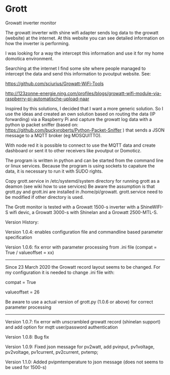 # Grott
Growatt inverter monitor

The growatt inverter with shine wifi adapter sends log data to the growatt (website) at the internet. At this website you can see detailed information on how the inverter is performing. 

I was looking for a way the intercept this information and use it for my home domotica environment. 

Searching at the internet I find some site where people managed to intercept the data and send this information to pvoutput website. 
See: 

https://github.com/sciurius/Growatt-WiFi-Tools 

http://123zonne-energie.ning.com/profiles/blogs/growatt-wifi-module-via-raspberry-pi-automatische-upload-naar

Inspired by this solutions, I decided that I want a more generic solution. So I use the ideas and created an own solution based on routing the data (IP forwarding) via a Raspberry Pi and capture the growatt log data with a python ip packet sniffer (based on: https://github.com/buckyroberts/Python-Packet-Sniffer ) that sends a JSON message to a MQTT broker (eg MOSQUITTO). 

With node red it is possible to connect to use the MQTT data and create dashboard or sent it to other receivers like pvoutput or Domoticz. 

The program is written in python and can be started from the command line or linux services. Because the program is using sockets to capature the data, it is necessary to run it with SUDO rights. 

Copy grott.service in /etc/systemd/system directory for running grott as a deamon (see wiki how to use services)
Be aware the assumption is that grott.py and grott.ini are installed in /home/pi/growatt. grott.service need to be modified if other directory is used. 

The Grott monitor is tested with a Growatt 1500-s inverter with a ShineWIFI-S wifi devic, a Growatt 3000-s with Shinelan and a Growatt 2500-MTL-S. 

Version History: 

Version 1.0.4: enables configuration file and commandline based parameter specification

Version 1.0.6: fix error with parameter processing from .ini file (compat = True / valueoffset = xx) 

***************************************
Since 23 March 2020 the Growatt record layout seems to be changed. For my configuration it is needed to change .ini file with:

compat = True

valueoffset = 26

Be aware to use a actual version of  grott.py (1.0.6 or above) for correct parameter processing
***************************************


Version 1.0.7: fix error with unscrambled growatt record (shinelan support) and add option for mqtt user/password authentication

Version 1.0.8: Bug fix

Version 1.0.9: Fixed json message for pv2watt, add pvinput, pv1voltage, pv2voltage, pv1current, pv2current, pvtemp;

Version 1.1.0: Added pvipmtemperature to json message (does not seems to be used for 1500-s) 

